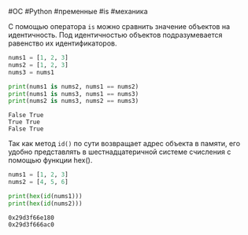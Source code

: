 #OC #Python #пременные #is #механика


С помощью оператора `is` можно сравнить значение объектов на идентичность. Под идентичностью объектов подразумевается равенство их идентификаторов.
```python
nums1 = [1, 2, 3]
nums2 = [1, 2, 3]
nums3 = nums1

print(nums1 is nums2, nums1 == nums2)
print(nums1 is nums3, nums1 == nums3)
print(nums2 is nums3, nums2 == nums3)
```
```
False True
True True
False True
```

Так как метод `id()` по сути возвращает адрес объекта в памяти, его удобно представлять в шестнадцатеричной системе счисления с помощью функции hex().
```python
nums1 = [1, 2, 3]
nums2 = [4, 5, 6]

print(hex(id(nums1)))
print(hex(id(nums2)))
```
```
0x29d3f66e180
0x29d3f666ac0
```